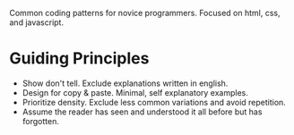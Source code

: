 Common coding patterns for novice programmers. Focused on html, css, and javascript.

# Guiding Principles
- Show don't tell. Exclude explanations written in english.
- Design for copy & paste. Minimal, self explanatory examples.
- Prioritize density. Exclude less common variations and avoid repetition.
- Assume the reader has seen and understood it all before but has forgotten.